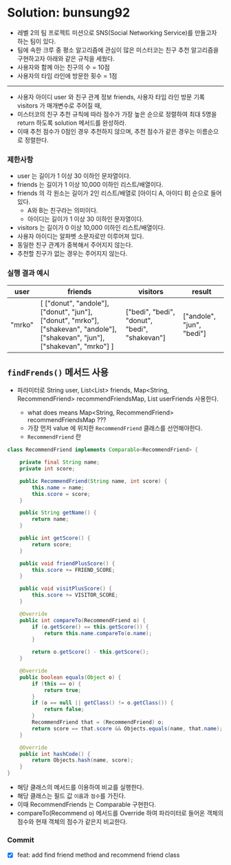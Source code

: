 # Solution: bunsung92

- 레벨 2의 팀 프로젝트 미션으로 SNS(Social Networking Service)를 만들고자 하는 팀이 있다. 
- 팀에 속한 크루 중 평소 알고리즘에 관심이 많은 미스터코는 친구 추천 알고리즘을 구현하고자 아래와 같은 규칙을 세웠다.
- 사용자와 함께 아는 친구의 수 = 10점
- 사용자의 타임 라인에 방문한 횟수 = 1점
*** 
- 사용자 아이디 user 와 친구 관계 정보 friends, 사용자 타임 라인 방문 기록 visitors 가 매개변수로 주어질 때, 
- 미스터코의 친구 추천 규칙에 따라 점수가 가장 높은 순으로 정렬하여 최대 5명을 return 하도록 solution 메서드를 완성하라. 
- 이때 추천 점수가 0점인 경우 추천하지 않으며, 추천 점수가 같은 경우는 이름순으로 정렬한다.

### 제한사항

- user 는 길이가 1 이상 30 이하인 문자열이다.
- friends 는 길이가 1 이상 10,000 이하인 리스트/배열이다.
- friends 의 각 원소는 길이가 2인 리스트/배열로 [아이디 A, 아이디 B] 순으로 들어있다.
    - A와 B는 친구라는 의미이다.
    - 아이디는 길이가 1 이상 30 이하인 문자열이다.
- visitors 는 길이가 0 이상 10,000 이하인 리스트/배열이다.
- 사용자 아이디는 알파벳 소문자로만 이루어져 있다.
- 동일한 친구 관계가 중복해서 주어지지 않는다.
- 추천할 친구가 없는 경우는 주어지지 않는다.

### 실행 결과 예시

| user | friends | visitors | result |
| --- | --- | --- | --- |
| "mrko" | [ ["donut", "andole"], ["donut", "jun"], ["donut", "mrko"], ["shakevan", "andole"], ["shakevan", "jun"], ["shakevan", "mrko"] ] | ["bedi", "bedi", "donut", "bedi", "shakevan"] | ["andole", "jun", "bedi"] |

## `findFrends()` 메서드 사용
- 파라미터로 String user, List<List<String>> friends, Map<String, RecommendFriend> recommendFriendsMap, List<String> userFriends 사용한다.
  - what does means Map<String, RecommendFriend> recommendFriendsMap ???
  - 가장 먼저 value 에 위치한 `RecommendFriend` 클래스를 선언해야한다.
  - `RecommendFriend` 란
```java
class RecommendFriend implements Comparable<RecommendFriend> {

    private final String name;
    private int score;

    public RecommendFriend(String name, int score) {
        this.name = name;
        this.score = score;
    }

    public String getName() {
        return name;
    }

    public int getScore() {
        return score;
    }

    public void friendPlusScore() {
        this.score += FRIEND_SCORE;
    }

    public void visitPlusScore() {
        this.score += VISITOR_SCORE;
    }

    @Override
    public int compareTo(RecommendFriend o) {
        if (o.getScore() == this.getScore()) {
            return this.name.compareTo(o.name);
        }

        return o.getScore() - this.getScore();
    }

    @Override
    public boolean equals(Object o) {
        if (this == o) {
            return true;
        }
        if (o == null || getClass() != o.getClass()) {
            return false;
        }
        RecommendFriend that = (RecommendFriend) o;
        return score == that.score && Objects.equals(name, that.name);
    }

    @Override
    public int hashCode() {
        return Objects.hash(name, score);
    }
}
```
- 해당 클래스의 메서드를 이용하여 비교를 실행한다.
- 해당 클래스는 필드 값 `이름`과 `점수`를 가진다.
- 이때 RecommendFriends 는 Comparable<RecommendFriend> 구현한다.
- compareTo(Recommend o) 메서드를 Override 하여 파라미터로 들어온 객체의 점수와 현재 객체의 점수가 같은지 비교한다.

### Commit
- [x] feat: add find friend method and recommend friend class